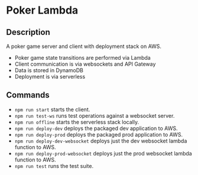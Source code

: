 # Poker Lambda

## Description
A poker game server and client with deployment stack on AWS.

- Poker game state transitions are performed via Lambda
- Client communication is via websockets and API Gateway
- Data is stored in DynamoDB
- Deployment is via serverless

## Commands
- `npm run start` starts the client.
- `npm run test-ws` runs test operations against a websocket server. 
- `npm run offline` starts the serverless stack locally.
- `npm run deploy-dev` deploys the packaged dev application to AWS.
- `npm run deploy-prod` deploys the packaged prod application to AWS.
- `npm run deploy-dev-websocket` deploys just the dev websocket lambda function to AWS.
- `npm run deploy-prod-websocket` deploys just the prod websocket lambda function to AWS.
- `npm run test` runs the test suite.

